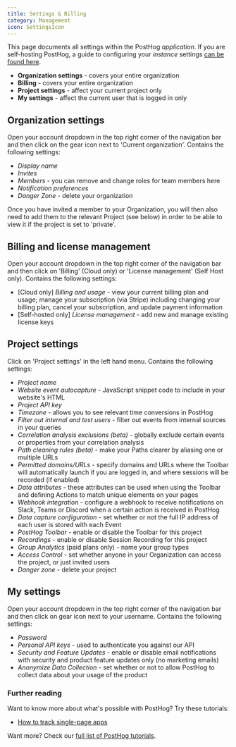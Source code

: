 ```yaml
---
title: Settings & Billing
category: Management
icon: SettingsIcon
---
```


<FeatureAvailability allPlans />

This page documents all settings within the PostHog _application_. If you are self-hosting PostHog, a guide to configuring your _instance_ settings [can be found here](/docs/self-host/configure/instance-settings).

-   **Organization settings** - covers your entire organization
-   **Billing** - covers your entire organization
-   **Project settings** - affect your current project only
-   **My settings** - affect the current user that is logged in only

## Organization settings

Open your account dropdown in the top right corner of the navigation bar and then click on the gear icon next to 'Current organization'. Contains the following settings:

-   _Display name_
-   _Invites_
-   _Members_ - you can remove and change roles for team members here
-   _Notification preferences_
-   _Danger Zone_ - delete your organization

Once you have invited a member to your Organization, you will then also need to add them to the relevant Project (see below) in order to be able to view it if the project is set to 'private'.

## Billing and license management

Open your account dropdown in the top right corner of the navigation bar and then click on 'Billing' (Cloud only) or 'License management' (Self Host only). Contains the following settings:

-   [Cloud only] _Billing and usage_ - view your current billing plan and usage; manage your subscription (via Stripe) including changing your billing plan, cancel your subscription, and update payment information
-   [Self-hosted only] _License management_ - add new and manage existing license keys

## Project settings

Click on 'Project settings' in the left hand menu. Contains the following settings:

-   _Project name_
-   _Website event autocapture_ - JavaScript snippet code to include in your website's HTML
-   _Project API key_
-   _Timezone_ - allows you to see relevant time conversions in PostHog
-   _Filter out internal and test users_ - filter out events from internal sources in your queries
-   _Correlation analysis exclusions (beta)_ - globally exclude certain events or properties from your correlation analysis
-   _Path cleaning rules (beta)_ - make your Paths clearer by aliasing one or multiple URLs
-   _Permitted domains/URLs_ - specify domains and URLs where the Toolbar will automatically launch if you are logged in, and where sessions will be recorded (if enabled)
-   _Data attributes_ - these attributes can be used when using the Toolbar and defining Actions to match unique elements on your pages
-   _Webhook integration_ - configure a webhook to receive notifications on Slack, Teams or Discord when a certain action is received in PostHog
-   _Data capture configuration_ - set whether or not the full IP address of each user is stored with each Event
-   _PostHog Toolbar_ - enable or disable the Toolbar for this project
-   _Recordings_ - enable or disable Session Recording for this project
-   _Group Analytics_ (paid plans only) - name your group types
-   _Access Control_ - set whether anyone in your Organization can access the project, or just invited users
-   _Danger zone_ - delete your project

## My settings

Open your account dropdown in the top right corner of the navigation bar and then click on gear icon next to your username. Contains the following settings:

-   _Password_
-   _Personal API keys_ - used to authenticate you against our API
-   _Security and Feature Updates_ - enable or disable email notifications with security and product feature updates only (no marketing emails)
-   _Anonymize Data Collection_ - set whether or not to allow PostHog to collect data about your usage of the product

### Further reading

Want to know more about what's possible with PostHog? Try these tutorials:

-   [How to track single-page apps](/tutorials/spa)

Want more? Check our [full list of PostHog tutorials](https://posthog.com/tutorials).
